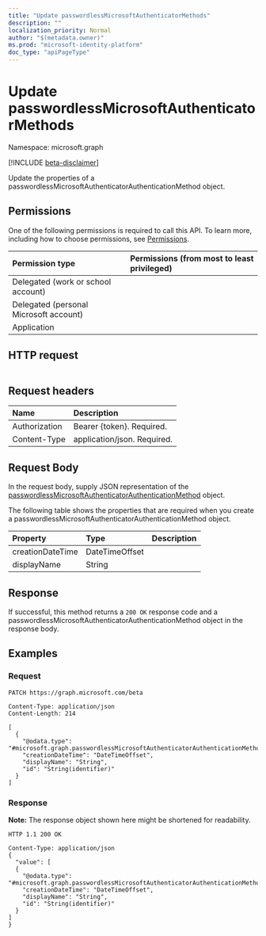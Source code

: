 ```yaml
---
title: "Update passwordlessMicrosoftAuthenticatorMethods"
description: ""
localization_priority: Normal
author: "$(metadata.owner)"
ms.prod: "microsoft-identity-platform"
doc_type: "apiPageType"
---
```


# Update passwordlessMicrosoftAuthenticatorMethods

Namespace: microsoft.graph

[!INCLUDE [beta-disclaimer](../../includes/beta-disclaimer.md)]

Update the properties of a passwordlessMicrosoftAuthenticatorAuthenticationMethod object.

## Permissions

One of the following permissions is required to call this API. To learn more, including how to choose permissions, see [Permissions](/graph/permissions-reference).

| Permission type                        | Permissions (from most to least privileged) |
| :------------------------------------- | :------------------------------------------ |
| Delegated (work or school account)     |                                             |
| Delegated (personal Microsoft account) |                                             |
| Application                            |                                             |

## HTTP request

<!-- {
  "blockType": "ignored"
}
-->

```http

```

## Request headers

| Name          | Description                 |
| :------------ | :-------------------------- |
| Authorization | Bearer {token}. Required.   |
| Content-Type  | application/json. Required. |

## Request Body

In the request body, supply JSON representation of the [passwordlessMicrosoftAuthenticatorAuthenticationMethod](../resources/-passwordlessmicrosoftauthenticatorauthenticationmethod.md) object.

<!-- Actions and Functions -->

<!-- CRUD Methods -->

The following table shows the properties that are required when you create a passwordlessMicrosoftAuthenticatorAuthenticationMethod object.

| Property         | Type           | Description |
| :--------------- | :------------- | :---------- |
| creationDateTime | DateTimeOffset |             |
| displayName      | String         |             |

## Response

If successful, this method returns a `200 OK` response code and a passwordlessMicrosoftAuthenticatorAuthenticationMethod object in the response body.

## Examples

### Request

<!-- {
  "blockType": "request",
  "name": "update_passwordlessmicrosoftauthenticatormethods"
}
-->

```http
PATCH https://graph.microsoft.com/beta

Content-Type: application/json
Content-Length: 214

[
  {
    "@odata.type": "#microsoft.graph.passwordlessMicrosoftAuthenticatorAuthenticationMethod",
    "creationDateTime": "DateTimeOffset",
    "displayName": "String",
    "id": "String(identifier)"
  }
]

```

### Response

**Note:** The response object shown here might be shortened for readability.

<!-- {
  "blockType": "response",
  "truncated": true,
  "@odata.type": "$(this.ReturnTypeFullName)"
}
-->

```http
HTTP 1.1 200 OK

Content-Type: application/json
{
  "value": [
  {
    "@odata.type": "#microsoft.graph.passwordlessMicrosoftAuthenticatorAuthenticationMethod",
    "creationDateTime": "DateTimeOffset",
    "displayName": "String",
    "id": "String(identifier)"
  }
]
}

```
